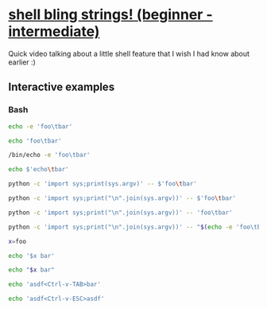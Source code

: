 # [shell bling strings! (beginner - intermediate)](https://youtu.be/fhhznv4E1pI)

Quick video talking about a little shell feature that I wish I had know about earlier :)

## Interactive examples

### Bash

```bash
echo -e 'foo\tbar'

echo 'foo\tbar'

/bin/echo -e 'foo\tbar'

echo $'echo\tbar'

python -c 'import sys;print(sys.argv)' -- $'foo\tbar'

python -c 'import sys;print("\n".join(sys.argv))' -- $'foo\tbar'

python -c 'import sys;print("\n".join(sys.argv))' -- 'foo\tbar'

python -c 'import sys;print("\n".join(sys.argv))' -- "$(echo -e 'foo\tbar')"

x=foo

echo '$x bar'

echo "$x bar"

echo 'asdf<Ctrl-v-TAB>bar'

echo 'asdf<Ctrl-v-ESC>asdf'
```
